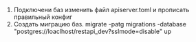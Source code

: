 1. Подключени баз
  изменить файл apiserver.toml и прописать правильный конфиг
2. Создать миграцию баз.
    migrate -patg migrations -database "postgres://loaclhost/restapi_dev?sslmode=disable" up
    
    
